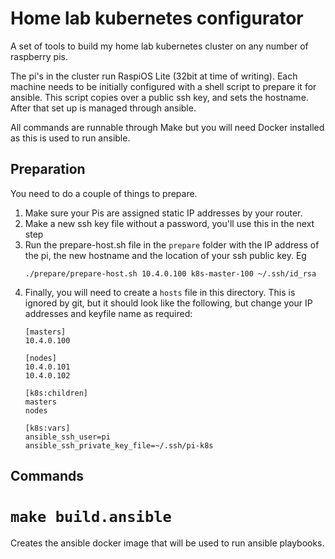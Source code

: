 # Home lab kubernetes configurator

A set of tools to build my home lab kubernetes cluster on any number of raspberry pis.

The pi's in the cluster run RaspiOS Lite (32bit at time of writing). Each machine needs to be
initially configured with a shell script to prepare it for ansible. This script copies over a public
ssh key, and sets the hostname. After that set up is managed through ansible. 

All commands are runnable through Make but you will need Docker installed as this is used to run
ansible.

## Preparation

You need to do a couple of things to prepare.
1. Make sure your Pis are assigned static IP addresses by your router.
2. Make a new ssh key file without a password, you'll use this in the next step 
2. Run the prepare-host.sh file in the `prepare` folder with the IP address of the pi, the new
   hostname and the location of your ssh public key. Eg
   ```
   ./prepare/prepare-host.sh 10.4.0.100 k8s-master-100 ~/.ssh/id_rsa
   ```
3. Finally, you will need to create a `hosts` file in this directory. This is ignored by git, but
   it should look like the following, but change your IP addresses and keyfile name as required:
   ```
   [masters]
   10.4.0.100
   
   [nodes]
   10.4.0.101
   10.4.0.102
   
   [k8s:children]
   masters
   nodes
   
   [k8s:vars]
   ansible_ssh_user=pi
   ansible_ssh_private_key_file=~/.ssh/pi-k8s
   ```

## Commands

# `make build.ansible`

Creates the ansible docker image that will be used to run ansible playbooks.

